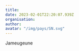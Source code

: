 ```yaml
---
title: 
date: 2023-02-01T22:20:07.939Z
organisation: 
author: 
avatar: "/img/pays/SN.svg"
---
```


Jameugeune